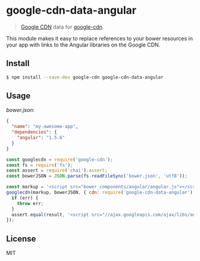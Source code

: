# google-cdn-data-angular

> [Google CDN](https://developers.google.com/speed/libraries/devguide) data for [google-cdn](https://github.com/passy/google-cdn).

This module makes it easy to replace references to your bower resources in your app with links to the Angular libraries on the Google CDN.

## Install

```bash
$ npm install --save-dev google-cdn google-cdn-data-angular
```

## Usage

*bower.json*:

```json
{
  "name": "my-awesome-app",
  "dependencies": {
    "angular": "1.5.6"
  }
}
```

```javascript
const googlecdn = require('google-cdn');
const fs = require('fs');
const assert = require('chai').assert;
const bowerJSON = JSON.parse(fs.readFileSync('bower.json', 'utf8'));

const markup = '<script src="bower_components/angular/angular.js"></script>';
googlecdn(markup, bowerJSON, { cdn: require('google-cdn-data-angular') }, function(err, result) {
  if (err) {
    throw err;
  }
  assert.equal(result, '<script src="//ajax.googleapis.com/ajax/libs/angularjs/1.5.6/angular.min.js"></script>');
});
```

## License

MIT
